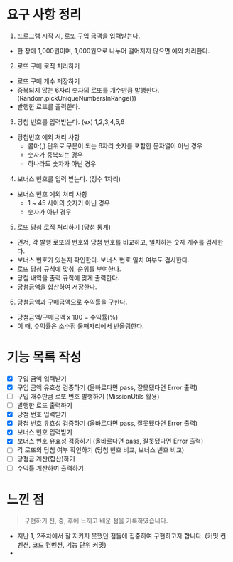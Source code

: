 # 요구 사항 정리

1. 프로그램 시작 시, 로또 구입 금액을 입력받는다.

- 한 장에 1,000원이며, 1,000원으로 나누어 떨어지지 않으면 예외 처리한다.

2. 로또 구매 로직 처리하기

- 로또 구매 개수 저장하기
- 중복되지 않는 6자리 숫자의 로또를 개수만큼 발행한다. (Random.pickUniqueNumbersInRange())
- 발행한 로또를 출력한다.

3. 당첨 번호를 입력받는다. (ex) 1,2,3,4,5,6

- 당첨번호 예외 처리 사항
  - 콤마(,) 단위로 구분이 되는 6자리 숫자를 포함한 문자열이 아닌 경우
  - 숫자가 중복되는 경우
  - 하나라도 숫자가 아닌 경우

4. 보너스 번호를 입력 받는다. (정수 1자리)

- 보너스 번호 예외 처리 사항
  - 1 ~ 45 사이의 숫자가 아닌 경우
  - 숫자가 아닌 경우

5. 로또 당첨 로직 처리하기 (당첨 통계)

- 먼저, 각 발행 로또의 번호와 당첨 번호를 비교하고, 일치하는 숫자 개수를 검사한다.
- 보너스 번호가 있는지 확인한다. 보너스 번호 일치 여부도 검사한다.
- 로또 당첨 규칙에 맞춰, 순위를 부여한다.
- 당첨 내역을 출력 규칙에 맞게 출력한다.
- 당첨금액을 합산하여 저장한다.

6. 당첨금액과 구매금액으로 수익률을 구한다.

- 당첨금액/구매금액 x 100 = 수익률(%)
- 이 때, 수익률은 소수점 둘째자리에서 반올림한다.

# 기능 목록 작성

- [x] 구입 금액 입력받기
- [x] 구입 금액 유효성 검증하기 (올바르다면 pass, 잘못됐다면 Error 출력)
- [ ] 구입 개수만큼 로또 번호 발행하기 (MissionUtils 활용)
- [ ] 발행한 로또 출력하기
- [x] 당첨 번호 입력받기
- [x] 당첨 번호 유효성 검증하기 (올바르다면 pass, 잘못됐다면 Error 출력)
- [x] 보너스 번호 입력받기
- [x] 보너스 번호 유효성 검증하기 (올바르다면 pass, 잘못됐다면 Error 출력)
- [ ] 각 로또의 당첨 여부 확인하기 (당첨 번호 비교, 보너스 번호 비교)
- [ ] 당첨금 계산(합산)하기
- [ ] 수익률 계산하여 출력하기

# 느낀 점

> 구현하기 전, 중, 후에 느끼고 배운 점을 기록하였습니다.

- 지난 1, 2주차에서 잘 지키지 못했던 점들에 집중하여 구현하고자 합니다. (커밋 컨벤션, 코드 컨벤션, 기능 단위 커밋)
-
